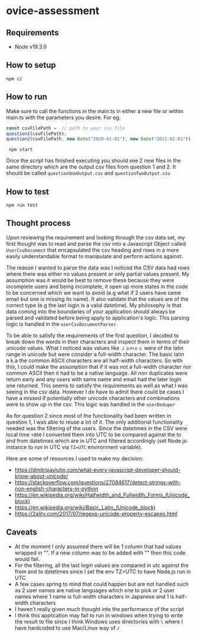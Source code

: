 # ovice-assessment

## Requirements
- Node v19.3.0

## How to setup
```
npm ci
```

## How to run
Make sure to call the functions in the main.ts in either a new file 
or within main.ts with the parameters you desire. For eg.

```js
const csvFilePath =  // path to your csv file 
question1(csvFilePath);
question2(csvFilePath, new Date("2020-01-01"), new Date("2021-01-01"));
```

```
 npm start
```

Once the script has finished executing you should see 2 new files in the same directory which are the output csv files from question 1 and 2. It should be called `questionOneOutput.csv` and `questionTwoOutput.csv`

## How to test
```
npm run test
```

## Thought process
Upon reviewing the requirement and looking through the csv data set, my first thought was to read and parse the csv into a Javascript Object called `UserCsvDocument` that encapsulated the csv heading and rows in a more easily understandable format to manipulate and perform actions against. 

The reason I wanted to parse the data was I noticed the CSV data had rows where there was either no values present or only partial values present. My assumption was it would be best to remove these because they were incomplete users and being incomplete, it open up more states in the code to be concerned which we want to avoid (e.g what if 2 users have same email but one is missing its name). It also validate that the values are of the correct type (e.g the last login is a valid datetime). My philosophy is that data coming into the boundaries of your application should always be parsed and validated before being apply to application's logic. This parsing logic is handled in the `userCsvDocumentParser`.

To be able to satisfy the requirements of the first question, I decided to break down the words in their characters and inspect them in terms of their unicode values. What I noticed was values like `Ｊａｍｅｓ` were of the latin range in unicode but were consider a full-width character. The basic latin a.k.a the common ASCII characters are all half-width characters. So with this, I could make the assumption that if it was not a full-width character nor common ASCII then it had to be a native language. All non duplicates were return early and any users with same name and email had the later login one returned. This seems to satisfy the requirements as well as what I was seeing in the csv data. However I do have to admit there could be cases I have a missed if potentially other unicode characters and combinations were to show up in the csv. This logic was handled in the `userDeduper`

As for question 2 since most of the functionality had been written in question 1, I was able to reuse a lot of it. The only additional functionality needed was the filtering of the users. Since the datetimes in the CSV were local time `+800` I converted them into UTC to be compared against the to and from datetimes which are in UTC and filtered accordingly (set Node.js instance to run in UTC via `TZ=UTC` environment variable). 

Here are some of resources I used to make my decision:
- https://dmitripavlutin.com/what-every-javascript-developer-should-know-about-unicode/
- https://stackoverflow.com/questions/27084617/detect-strings-with-non-english-characters-in-python
- https://en.wikipedia.org/wiki/Halfwidth_and_Fullwidth_Forms_(Unicode_block)
- https://en.wikipedia.org/wiki/Basic_Latin_(Unicode_block)
- https://2ality.com/2017/07/regexp-unicode-property-escapes.html

## Caveats
- At the moment I only assumed there will be 1 column that had values wrapped in "". If a new column was to be added with "" then this code would fail.
- For the filtering, all the last login values are compared in utc against the from and to datetimes since I set the env TZ=UTC to have Node.js run in UTC
- A few cases spring to mind that could happen but are not handled such as 2 user names are native languages which one to pick or 2 user names where 1 name is full-width characters in Japanese and 1 is half-width characters
- I haven't really given much thought into the performance of the script
- I think this application may fail to run in windows when trying to write the result to file since I think Windows uses directories with `\` where I have hardcoded to use Mac/Linux way of `/` 